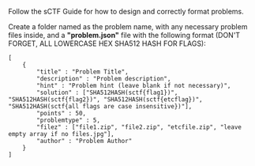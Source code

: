 Follow the sCTF Guide for how to design and correctly format problems.

Create a folder named as the problem name, with any necessary problem files inside, and a **"problem.json"** file with the following format (DON'T FORGET, ALL LOWERCASE HEX SHA512 HASH FOR FLAGS):

```
[
	{
		"title" : "Problem Title",
		"description" : "Problem description",
		"hint" : "Problem hint (leave blank if not necessary)",
		"solution" : ["SHA512HASH(sctf{flag1})", "SHA512HASH(sctf{flag2})", "SHA512HASH(sctf{etcflag})", "SHA512HASH(sctf{all flags are case insensitive})"],
		"points" : 50,
		"problemtype" : 5,
		"filez" : ["file1.zip", "file2.zip", "etcfile.zip", "leave empty array if no files.jpg"],
		"author" : "Problem Author"
	}
]
```